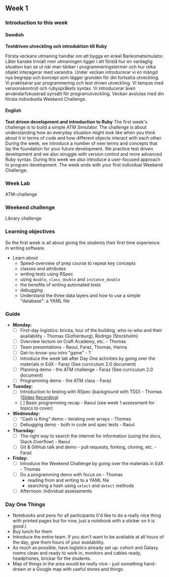 ## Week 1
### Introduction to this week

#### Swedish
**Testdriven utveckling och introduktion till Ruby**

Första veckans utmaning handlar om att bygga en enkel Bankomatsimulator. Låter kanske trivialt men utmaningen ligger i att förstå hur en vardaglig situation kan se ut när man tänker i programmeringstermer och hur olika objekt interagerar med varandra. Under veckan introducerar vi en mängd nya begrepp och koncept som lägger grunden för din fortsatta utveckling. Vi praktiserar par programmering och test driven utveckling. Vi tampas med versionskontroll och rubyspråkets syntax. Vi introducerar även användarfokuserad synsätt för programutveckling. Veckan avslutas med din första individuella Weekend Challenge.

#### English
**Test driven development and introduction to Ruby**
The first week's challenge is to build a simple ATM Simulator. The challenge is about understanding how an everyday situation might look like when you think about it in terms of code and how different objects interact with each other. During the week, we introduce a number of new terms and concepts that lay the foundation for your future development. We practice test driven development and we also struggle with version control and more advanced Ruby syntax. During this week we also introduce a user-focused approach to program development. The week ends with your first individual Weekend Challenge.

### Week Lab
ATM-challenge

### Weekend challenge
Library challenge

### Learning objectives
So the first week is all about giving the students their first time experience in writing software.
* Learn about
  - Speed-overview of prep course to repeat key concepts
  - classes and attributes
  - writing tests using RSpec
  - using `double`, `class_double` and `instance_double`
  - the benefits of writing automated tests
  - debugging
  - Understand the three data layers and how to use a simple "database": a YAML file

### Guide
- **Monday:**
  - [ ] First-day logistics: bricka, tour of the building, who-is-who and their availability - Thomas (Gothenburg), Rodrigo (Stockholm)
  - [ ] Overview lecture on Craft Academy, etc. - Thomas
  - [ ] Team presentations - Raoul, Faraz, Thomas, Hanna
  - [ ] Get-to-know-you intro "game" - ?
  - [ ] Introduce the week lab after Day One activities by going over the materials in EdX - Faraz (See curriculum 2.0 document)
  - [ ] Planning demo - the ATM challenge - Faraz (See curriculum 2.0 document)
  - [ ] Programming demo - the ATM class - Faraz
- **Tuesday:**
  - [ ] Introduction to testing with RSpec (background with TDD) - Thomas ([Slides](https://docs.google.com/presentation/d/1M_0ZyaA3S3I-6tSm3E85aSBL4BzDICJZ03ZNHJiAl0s/edit?usp=sharing) [Recording](https://youtu.be/DDNhl3pxfPw)) 
  - [ ] Basic programming recap - Raoul (see week 1 assessment for topics to cover) 
- **Wednesday:**
  - [ ] "Cash is King" demo - iterating over arrays - Thomas
  - [ ] Debugging demo - both in code and spec tests - Raoul
- **Thursday:**
  - [ ] The right way to search the internet for information (using the docs, Stack Overflow) - Raoul
  - [ ] Git & GitHub talk and demo - pull requests, forking, cloning, etc. - Faraz
- **Friday:**
  - [ ] Introduce the Weekend Challenge by going over the materials in EdX - Thomas
  - [ ] Do a programming demo with focus on - Thomas
    - reading from and writing to a YAML file
    - searching a hash using `select` and `detect` methods
  - [ ] Afternoon: Individual assessments

### Day One Things
- Notebooks and pens for all participants (I'd like to do a really nice thing with printed pages but for now, just a notebook with a sticker on it is good.)
- Buy lunch for them
- Introduce the entire team. If you don't want to be available at all hours of the day, give them hours of your availability.
- As much as possible, have logistics already set up: cohort and Galaxy rooms clean and ready to work in, monitors and cables ready, headphones, brickar for the students.
- Map of things in the area would be really nice - just something hand-drawn or a Google map with useful stores and things.

